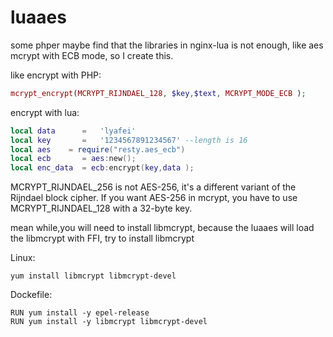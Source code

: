 # luaaes


some phper maybe find that the libraries in nginx-lua is not enough,
like aes mcrypt with ECB mode,
so  I create this.

like encrypt with PHP:
```php
mcrypt_encrypt(MCRYPT_RIJNDAEL_128, $key,$text, MCRYPT_MODE_ECB );
```

encrypt with lua:
```lua
local data      =   'lyafei'
local key       =   '1234567891234567' --length is 16
local aes    = require("resty.aes_ecb")
local ecb       = aes:new();
local enc_data  = ecb:encrypt(key,data );

```

MCRYPT_RIJNDAEL_256 is not AES-256, it's a different variant of the Rijndael block cipher. If you want AES-256 in mcrypt, you have to use MCRYPT_RIJNDAEL_128 with a 32-byte key. 

mean while,you will need to install libmcrypt,
because the luaaes will load  the libmcrypt with FFI,
try to install libmcrypt

Linux:
```
yum install libmcrypt libmcrypt-devel
```

Dockefile:
```
RUN yum install -y epel-release
RUN yum install -y libmcrypt libmcrypt-devel
```